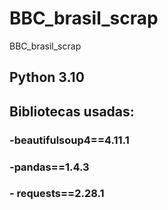 # BBC_brasil_scrap
 BBC_brasil_scrap
## Python 3.10
## Bibliotecas usadas:
### -beautifulsoup4==4.11.1
### -pandas==1.4.3
### - requests==2.28.1
